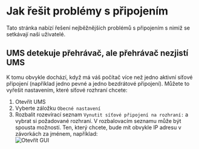 # Jak řešit problémy s připojením

Tato stránka nabízí řešení nejběžnějších problémů s připojením s nimiž se setkávají naši uživatelé.

## UMS detekuje přehrávač, ale přehrávač  nezjistí UMS

K tomu obvykle dochází, když má váš počítač více než jedno aktivní síťové připojení (například jedno pevné a jedno bezdrátové připojení). Můžete to vyřešit nastavením, které síťové rozhraní chcete:

1. Otevřít UMS
2. Vyberte záložku `Obecné nastavení`
3. Rozbalit rozevírací seznam `Vynutit síťové připojení na rozhraní:` a vybrat si požadované rozhraní. V rozbalovacím seznamu může být spousta možností. Ten, který chcete, bude mít obvykle IP adresu v závorkách za jménem, například:  
   ![Otevřít GUI](@site/docs/guides/img/how-to-solve-connection-problems.png)